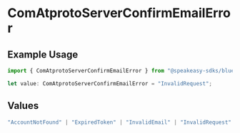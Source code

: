 # ComAtprotoServerConfirmEmailError

## Example Usage

```typescript
import { ComAtprotoServerConfirmEmailError } from "@speakeasy-sdks/bluesky/models/errors";

let value: ComAtprotoServerConfirmEmailError = "InvalidRequest";
```

## Values

```typescript
"AccountNotFound" | "ExpiredToken" | "InvalidEmail" | "InvalidRequest" | "InvalidToken"
```